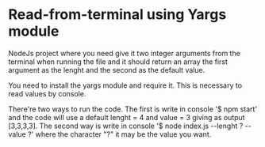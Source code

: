 # Read-from-terminal using Yargs module
NodeJs project where you need give it two integer arguments from the terminal when running the file and it should return 
an array the first argument as the lenght and the second as the default value.

You need to install the yargs module and require it. This is necessary to read values 
by console.

There're two ways to run the code. 
The first is write in console '$ npm start' and the code will use a default 
lenght = 4 and value = 3 giving as output [3,3,3,3].
The  second way is write in console '$ node index.js --lenght ? --value ?' 
where the character "?" it may be the value you want.
